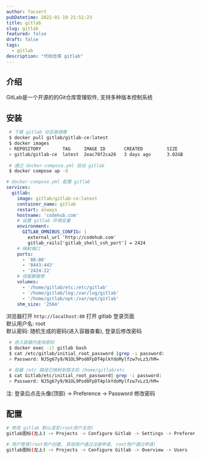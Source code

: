```yaml
---
author: facsert
pubDatetime: 2022-01-19 21:51:23
title: gitlab
slug: gitlab
featured: false
draft: false
tags:
  - gitlab
description: "代码仓库 gitlab"
---
```


## 介绍

GitLab是一个开源的的Git仓库管理软件, 支持多种版本控制系统  

## 安装

```bash
 # 下载 gitlab 社区版镜像
 $ docker pull gitlab/gitlab-ce:latest
 $ docker images
 > REPOSITORY        TAG     IMAGE ID       CREATED         SIZE
 > gitlab/gitlab-ce  latest  2eac78f2ca26   3 days ago      3.02GB
 
 # 通过 docker-compose.yml 启动 gitlab
 $ docker compose up -d
```

```yml
# docker-compose.yml 配置 gitlab
services:
  gitlab:
    image: gitlab/gitlab-ce:latest
    container_name: gitlab
    restart: always
    hostname: 'codehub.com'
    # 设置 gitlab 环境变量
    environment: 
      GITLAB_OMNIBUS_CONFIG: | 
        external_url 'http://codehub.com'
        gitlab_rails['gitlab_shell_ssh_port'] = 2424
    # 映射端口
    ports:
      - '80:80'
      - '8443:443'
      - '2424:22'
    # 挂载数据卷
    volumes:
      - '/home/gitlab/etc:/etc/gitlab'
      - '/home/gitlab/log:/var/log/gitlab'
      - '/home/gitlab/opt:/var/opt/gitlab'
    shm_size: '256m'
```

浏览器打开 `http://localhost:80` 打开 gitlab 登录页面  
默认用户名: root  
默认密码: 随机生成的密码(进入容器查看), 登录后修改密码  

```bash
 # 进入容器内查询密码
 $ docker exec -it gitlab bash
 $ cat /etc/gitlab/initial_root_password |grep -i password:
 > Password: NJ5g67y9/N1OL9Pod8FpDT4plkYdoMylfzw7vLz3/hM=

 # 容器 /etc 路径已映射到宿主机 /home/gitlab/etc
 $ cat Gitlab/etc/initial_root_password| grep -i password:
 > Password: NJ5g67y9/N1OL9Pod8FpDT4plkYdoMylfzw7vLz3/hM=
```

注: 登录后点击头像(顶部) -> Preference -> Password 修改密码

## 配置

```bash
# 修改 gitlab 默认语言(root用户无效)
gitlab图标(左上) -> Projects -> Configure Gitlab -> Settings -> Preferences -> Localization -> Default language 设置语言  

# 用户管理(root用户创建, 其他用户通过注册申请, root用户通过申请)
gitlab图标(左上) -> Projects -> Configure Gitlab -> Overview -> Users
```
